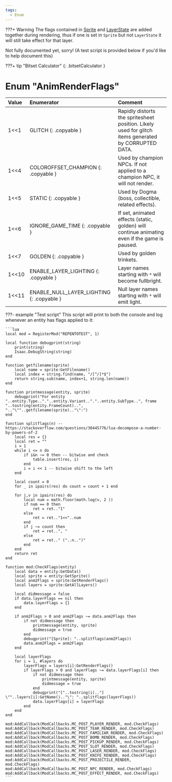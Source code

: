 ```yaml
---
tags:
  - Enum
---
```


???+ Warning
    The flags contained in [Sprite](../Sprite.md) and [LayerState](../LayerState.md) are added together during rendering, thus if one is set in `Sprite` but not `LayerState` it will still take effect for that layer.

Not fully documented yet, sorry! (A test script is provided below if you'd like to help document this)

???+ tip "Bitset Calculator"
    [](#){: .bitsetCalculator }
	
# Enum "AnimRenderFlags"
|Value|Enumerator|Comment|
|:--|:--|:--|
|1<<1 |GLITCH {: .copyable } | Rapidly distorts the spritesheet position. Likely used for glitch items generated by CORRUPTED DATA.  |
|1<<4 |COLOROFFSET_CHAMPION {: .copyable } | Used by champion NPCs. If not applied to a champion NPC, it will not render. |
|1<<5 |STATIC {: .copyable } | Used by Dogma (boss, collectible, related effects). |
|1<<6 |IGNORE_GAME_TIME {: .copyable } | If set, animated effects (static, golden) will continue animating even if the game is paused. |
|1<<7 |GOLDEN {: .copyable } | Used by golden trinkets. |
|1<<10 |ENABLE_LAYER_LIGHTING {: .copyable } | Layer names starting with `*` will become fullbright.  |
|1<<11 |ENABLE_NULL_LAYER_LIGHTING {: .copyable } | Null layer names starting with `*` will emit light. |

???- example "Test script"
    This script will print to both the console and log whenever an entity has flags applied to it:

    ```lua
    local mod = RegisterMod("REPENTOTEST", 1)
    
    local function debugprint(string)
    	print(string)
    	Isaac.DebugString(string)
    end
    
    function getfilename(sprite)
    	local name = sprite:GetFilename()
    	local index = string.find(name, "/[^/]*$")
    	return string.sub(name, index+1, string.len(name))
    end
    
    function printmessage(entity, sprite)
    	debugprint("For entity "..entity.Type.."."..entity.Variant.."."..entity.SubType..", frame "..tostring(entity.FrameCount)..", ".."\""..getfilename(sprite).."\":")
    end
    
    function splitflags(n) --https://stackoverflow.com/questions/30445776/lua-decompose-a-number-by-powers-of-2
    	local res = {}
    	local ret = ""
    	i = 1
    	while i <= n do
    		if i&n ~= 0 then -- bitwise and check
    			table.insert(res, i)
    		end
    		i = i << 1 -- bitwise shift to the left
    	end
    
    	local count = 0
    	for _ in ipairs(res) do count = count + 1 end
    
    	for j,v in ipairs(res) do
    		local num = math.floor(math.log(v, 2 ))
    		if num == 0 then
    			ret = ret.."1"
    		else
    			ret = ret.."1<<"..num
    		end
    		if j ~= count then
    			ret = ret..", "
    		else
    			ret = ret.." ("..n..")"
    		end
    	end
    	return ret
    end
    
    function mod:CheckFlags(entity)
    	local data = entity:GetData()
    	local sprite = entity:GetSprite()
    	local anm2Flags = sprite:GetRenderFlags()
    	local layers = sprite:GetAllLayers()
    
    	local didmessage = false
    	if data.layerFlags == nil then
    		data.layerFlags = {}
    	end
    
    	if anm2Flags > 0 and anm2Flags ~= data.anm2Flags then
    		if not didmessage then
    			printmessage(entity, sprite)
    			didmessage = true
    		end
    		debugprint("[Sprite]: "..splitflags(anm2Flags))
    		data.anm2Flags = anm2Flags
    	end
    
    	local layerFlags
    	for i = 1, #layers do
    		layerFlags = layers[i]:GetRenderFlags()
    		if layerFlags > 0 and layerFlags ~= data.layerFlags[i] then
    			if not didmessage then
    				printmessage(entity, sprite)
    				didmessage = true
    			end
    			debugprint("["..tostring(i).."] \""..layers[i]:GetName().."\": "..splitflags(layerFlags))
    			data.layerFlags[i] = layerFlags
    		end
    	end
    end
    
    mod:AddCallback(ModCallbacks.MC_POST_PLAYER_RENDER, mod.CheckFlags)
    mod:AddCallback(ModCallbacks.MC_POST_TEAR_RENDER, mod.CheckFlags)
    mod:AddCallback(ModCallbacks.MC_POST_FAMILIAR_RENDER, mod.CheckFlags)
    mod:AddCallback(ModCallbacks.MC_POST_BOMB_RENDER, mod.CheckFlags)
    mod:AddCallback(ModCallbacks.MC_POST_PICKUP_RENDER, mod.CheckFlags)
    mod:AddCallback(ModCallbacks.MC_POST_SLOT_RENDER, mod.CheckFlags)
    mod:AddCallback(ModCallbacks.MC_POST_LASER_RENDER, mod.CheckFlags)
    mod:AddCallback(ModCallbacks.MC_POST_KNIFE_RENDER, mod.CheckFlags)
    mod:AddCallback(ModCallbacks.MC_POST_PROJECTILE_RENDER, mod.CheckFlags)
    mod:AddCallback(ModCallbacks.MC_POST_NPC_RENDER, mod.CheckFlags)
    mod:AddCallback(ModCallbacks.MC_POST_EFFECT_RENDER, mod.CheckFlags)
    ```
